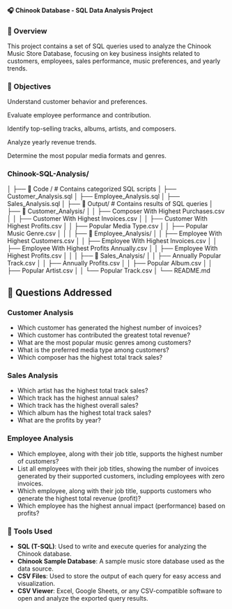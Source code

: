 #### 🎧 Chinook Database - SQL Data Analysis Project

### 📌 Overview

This project contains a set of SQL queries used to analyze the Chinook Music Store Database, focusing on key business insights related to customers, employees, sales performance, music preferences, and yearly trends.

### 🧠 Objectives

Understand customer behavior and preferences.

Evaluate employee performance and contribution.

Identify top-selling tracks, albums, artists, and composers.

Analyze yearly revenue trends.

Determine the most popular media formats and genres.

### Chinook-SQL-Analysis/
│
├── 📁 Code /             # Contains categorized SQL scripts
│   ├── Customer_Analysis.sql
│   ├── Employee_Analysis.sql
│   ├── Sales_Analysis.sql
│
├── 📁 Output/                 # Contains results of SQL queries
│   ├── 📁 Customer_Analysis/
│   │   ├── Composer With Highest Purchases.csv
│   │   ├── Customer With Highest Invoices.csv
│   │   ├── Customer With Highest Profits.csv
│   │   ├── Popular Media Type.csv
│   │   ├── Popular Music Genre.csv
│   │
│   ├── 📁 Employee_Analysis/
│   │   ├── Employee With Highest Customers.csv
│   │   ├── Employee With Highest Invoices.csv
│   │   ├── Employee With Highest Profits Annually.csv
│   │   ├── Employee With Highest Profits.csv
│   │
│   ├── 📁 Sales_Analysis/
│   │    ├── Annually Popular Track.csv
│   │    ├── Annually Profits.csv
│   │    ├── Popular Album.csv
│   │    ├── Popular Artist.csv
│   │    └── Popular Track.csv
│
└── README.md

## 📝 Questions Addressed

### Customer Analysis
- Which customer has generated the highest number of invoices?
- Which customer has contributed the greatest total revenue?
- What are the most popular music genres among customers?
- What is the preferred media type among customers?
- Which composer has the highest total track sales?

### Sales Analysis
- Which artist has the highest total track sales?
- Which track has the highest annual sales?
- Which track has the highest overall sales?
- Which album has the highest total track sales?
- What are the profits by year?

### Employee Analysis
- Which employee, along with their job title, supports the highest number of customers?
- List all employees with their job titles, showing the number of invoices generated by their supported customers, including employees with zero invoices.
- Which employee, along with their job title, supports customers who generate the highest total revenue (profit)?
- Which employee has the highest annual impact (performance) based on profits?

### 🧰 Tools Used

- **SQL (T-SQL)**: Used to write and execute queries for analyzing the Chinook database.
- **Chinook Sample Database**: A sample music store database used as the data source.
- **CSV Files**: Used to store the output of each query for easy access and visualization.
- **CSV Viewer**: Excel, Google Sheets, or any CSV-compatible software to open and analyze the exported query results.


